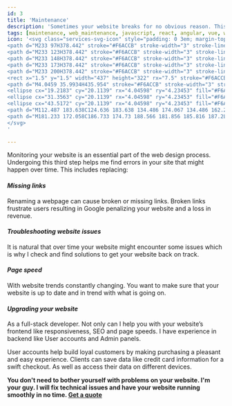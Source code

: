 ```yaml
---
id: 3
title: 'Maintenance'
description: 'Sometimes your website breaks for no obvious reason. This can be frustrating and become a downtime cost. I can help you find and fix bugs, broken layout, links, and images ensuring that your website or app runs smoothly providing the best user experience to your audience.'
tags: [maintenance, web_maintenance, javascript, react, angular, vue, wordpress, e-commerce, support, bugs, troubleshooting]
icon: '<svg class="services-svg-icon" style="padding: 0 3em; margin-top: -1.5em" width="440" height="325" viewBox="0 0 440 325" fill="none" xmlns="http://www.w3.org/2000/svg">
<path d="M233 97H378.442" stroke="#F6ACCB" stroke-width="3" stroke-linecap="round"/>
<path d="M233 123H378.442" stroke="#F6ACCB" stroke-width="3" stroke-linecap="round"/>
<path d="M233 148H378.442" stroke="#F6ACCB" stroke-width="3" stroke-linecap="round"/>
<path d="M233 173H378.442" stroke="#F6ACCB" stroke-width="3" stroke-linecap="round"/>
<path d="M233 200H378.442" stroke="#F6ACCB" stroke-width="3" stroke-linecap="round"/>
<rect x="1.5" y="1.5" width="437" height="322" rx="7.5" stroke="#F6ACCB" stroke-width="3"/>
<path d="M4.0459 35.9934H435.954" stroke="#F6ACCB" stroke-width="3" stroke-linecap="round"/>
<ellipse cx="19.2183" cy="20.1139" rx="4.04598" ry="4.23453" fill="#F6ACCB"/>
<ellipse cx="31.3563" cy="20.1139" rx="4.04598" ry="4.23453" fill="#F6ACCB"/>
<ellipse cx="43.5172" cy="20.1139" rx="4.04598" ry="4.23453" fill="#F6ACCB"/>
<path d="M112.487 183.638C124.636 183.638 134.486 174.067 134.486 162.26C134.486 150.453 124.636 140.882 112.487 140.882C100.337 140.882 90.4878 150.453 90.4878 162.26C90.4878 174.067 100.337 183.638 112.487 183.638Z" stroke="#F6ACCB" stroke-width="3" stroke-miterlimit="10" stroke-linecap="round" stroke-linejoin="round"/>
<path d="M181.233 172.058C186.733 174.73 188.566 181.856 185.816 187.2L172.067 211.25C169.317 216.595 161.984 218.376 157.401 214.813C153.735 213.032 150.068 213.032 146.402 214.813C145.485 214.813 145.485 215.704 144.568 215.704C140.902 217.485 139.069 221.048 139.069 224.611C139.069 230.846 134.486 235.3 128.069 235.3H99.6543C93.2379 235.3 88.655 230.846 88.655 224.611C88.655 221.048 86.8217 217.485 83.1553 215.704C82.2387 215.704 82.2385 214.813 81.3219 214.813C77.6555 213.032 73.9892 213.032 70.3227 214.813C64.823 217.485 58.4066 215.704 55.6568 211.25L41.9075 187.2C39.1577 181.856 40.9909 175.62 45.5739 172.948C49.2404 171.167 51.0737 167.604 51.0737 164.041C51.0737 163.15 51.0737 163.15 51.0737 162.259C51.0737 158.696 49.2404 155.133 45.5739 153.352C40.0742 150.68 38.2411 143.554 41.9075 139.1L55.6568 115.05C58.4066 109.706 65.7396 107.924 70.3227 111.487C73.9892 113.269 77.6555 113.269 81.3219 111.487C82.2385 111.487 82.2387 110.596 83.1553 110.596C86.8217 108.815 88.655 105.252 88.655 101.689C88.655 95.4537 93.2379 91 99.6543 91H128.069C134.486 91 139.069 95.4537 139.069 101.689C139.069 105.252 140.902 108.815 144.568 110.596C145.485 110.596 145.485 111.487 146.402 111.487C150.068 113.269 153.735 113.269 157.401 111.487C162.901 108.815 169.317 110.596 172.067 115.05L185.816 139.1C188.566 144.445 186.733 150.68 182.15 153.352C178.483 155.133 176.65 158.696 176.65 162.259C176.65 163.15 176.65 163.15 176.65 164.041C175.733 166.713 177.567 170.276 181.233 172.058Z" stroke="#F6ACCB" stroke-width="3" stroke-miterlimit="10" stroke-linecap="round" stroke-linejoin="round"/>
</svg>
'

---
```



Monitoring your website is an essential part of the web design process. Undergoing this third step helps me find errors in your site that might happen over time. This includes replacing:

#### *Missing links*
Renaming a webpage can cause broken or missing links. Broken links frustrate users resulting in Google penalizing your website and a loss in revenue.

#### *Troubleshooting website issues*
It is natural that over time your website might encounter some issues which is why I check and find solutions to get your website back on track. 

#### *Page speed*
With website trends constantly changing. You want to make sure that your website is up to date and in trend with what is going on.

#### *Upgrading your website*
As a full-stack developer. Not only can I help you with your website’s frontend like responsiveness, SEO and page speeds. I have experience in backend like User accounts and Admin panels. 

User accounts help build loyal customers by making purchasing a pleasant and easy experience. Clients can save data like credit card information for a swift checkout. As well as access their data on different devices.

**You don't need to bother yourself with problems on your website. I'm your guy. I will fix technical issues and have your website running smoothly in no time. <a href='#'>Get a quote</a>**
